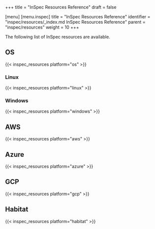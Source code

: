 +++
title = "InSpec Resources Reference"
draft = false

[menu]
  [menu.inspec]
    title = "InSpec Resources Reference"
    identifier = "inspec/resources/_index.md InSpec Resources Reference"
    parent = "inspec/resources"
    weight = 10
+++

The following list of InSpec resources are available.

## OS

{{< inspec_resources platform="os" >}}

### Linux

{{< inspec_resources platform="linux" >}}

### Windows

{{< inspec_resources platform="windows" >}}

## AWS

{{< inspec_resources platform="aws" >}}

## Azure

{{< inspec_resources platform="azure" >}}

## GCP

{{< inspec_resources platform="gcp" >}}

## Habitat

{{< inspec_resources platform="habitat" >}}
